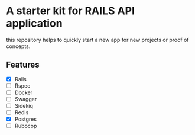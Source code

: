 # A starter kit for RAILS API application

this repository helps to quickly start a new app for new projects or proof of concepts.


## Features

- [x] Rails
- [ ] Rspec
- [ ] Docker
- [ ] Swagger
- [ ] Sidekiq
- [ ] Redis
- [x] Postgres
- [ ] Rubocop
